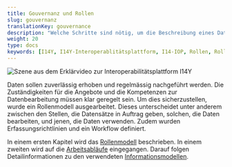 ```yaml
---
title: Gouvernanz und Rollen
slug: gouvernanz
translationKey: gouvernance
description: "Welche Schritte sind nötig, um die Beschreibung eines Datensatzes zu veröffentlichen? Und wer sieht welche Metadaten? Dieses Kapitel gibt einen Überblick über die Rollen auf der Interoperabilitätsplattform I14Y, die Arbeitsabläufe und das Informationsmodell."
weight: 20
type: docs
keywords: [I14Y, I14Y-Interoperablitätsplattform, I14-IOP, Rollen, Rollenmodell, Zugriffsrechte, Workflow, Prozesse, Datenmodell, Informationsmodell]
---
```


![Szene aus dem Erklärvideo zur Interoperabilitätsplattform I14Y](/handbook/img/i14y-film_rollen.png)

Daten sollen zuverlässig erhoben und regelmässig nachgeführt werden. Die Zuständigkeiten für die Angebote und die Kompetenzen zur Datenbearbeitung müssen klar geregelt sein. Um dies sicherzustellen, wurde ein Rollenmodell ausgearbeitet. Dieses unterscheidet unter anderem zwischen den Stellen, die Datensätze in Auftrag geben, solchen, die Daten bearbeiten, und jenen, die Daten verwenden. Zudem wurden Erfassungsrichtlinien und ein Workflow definiert. 

In einem ersten Kapitel wird das [Rollenmodell](/handbook/de/gouvernanz/rollen) beschrieben. In einem zweiten wird auf die [Arbeitsabläufe](/handbook/de/gouvernanz/arbeitsablauf) eingegangen. Darauf folgen Detailinformationen zu den verwendeten [Informationsmodellen](/handbook/de/gouvernanz/informationsmodell).